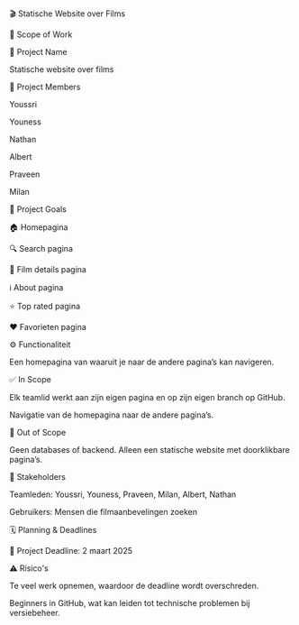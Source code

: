 🎬 Statische Website over Films

📌 Scope of Work

📂 Project Name

Statische website over films

👥 Project Members

Youssri

Youness

Nathan

Albert

Praveen

Milan

🎯 Project Goals

🏠 Homepagina

🔍 Search pagina

🎥 Film details pagina

ℹ️ About pagina

⭐ Top rated pagina

❤️ Favorieten pagina

⚙️ Functionaliteit

Een homepagina van waaruit je naar de andere pagina’s kan navigeren.

✅ In Scope

Elk teamlid werkt aan zijn eigen pagina en op zijn eigen branch op GitHub.

Navigatie van de homepagina naar de andere pagina’s.

🚫 Out of Scope

Geen databases of backend. Alleen een statische website met doorklikbare pagina’s.

👥 Stakeholders

Teamleden: Youssri, Youness, Praveen, Milan, Albert, Nathan

Gebruikers: Mensen die filmaanbevelingen zoeken

🗓️ Planning & Deadlines

🏁 Project Deadline: 2 maart 2025

⚠️ Risico's

Te veel werk opnemen, waardoor de deadline wordt overschreden.

Beginners in GitHub, wat kan leiden tot technische problemen bij versiebeheer.
